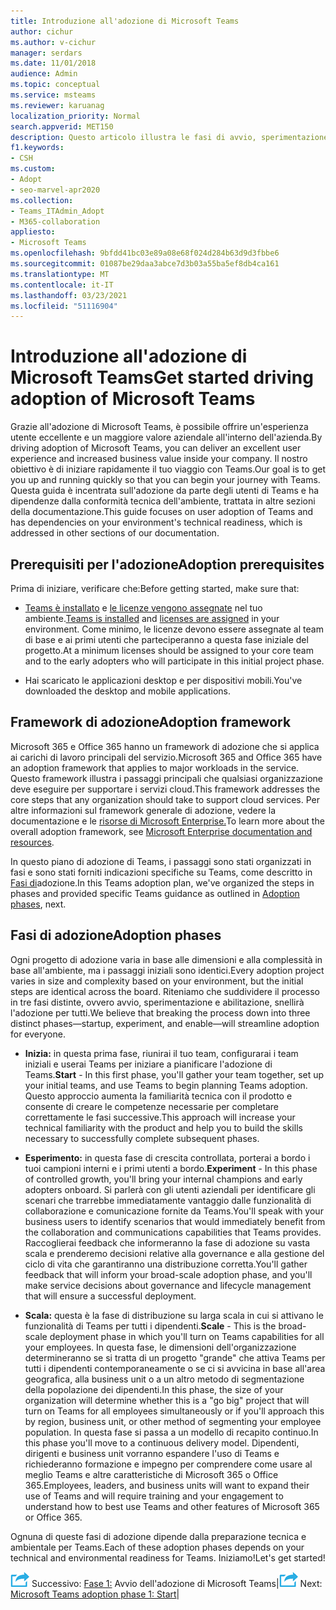```yaml
---
title: Introduzione all'adozione di Microsoft Teams
author: cichur
ms.author: v-cichur
manager: serdars
ms.date: 11/01/2018
audience: Admin
ms.topic: conceptual
ms.service: msteams
ms.reviewer: karuanag
localization_priority: Normal
search.appverid: MET150
description: Questo articolo illustra le fasi di avvio, sperimentazione e abilitazione dell'adozione di Microsoft Teams.
f1.keywords:
- CSH
ms.custom:
- Adopt
- seo-marvel-apr2020
ms.collection:
- Teams_ITAdmin_Adopt
- M365-collaboration
appliesto:
- Microsoft Teams
ms.openlocfilehash: 9bfdd41bc03e89a08e68f024d284b63d9d3fbbe6
ms.sourcegitcommit: 01087be29daa3abce7d3b03a55ba5ef8db4ca161
ms.translationtype: MT
ms.contentlocale: it-IT
ms.lasthandoff: 03/23/2021
ms.locfileid: "51116904"
---
```

# <a name="get-started-driving-adoption-of-microsoft-teams"></a><span data-ttu-id="cadde-103">Introduzione all'adozione di Microsoft Teams</span><span class="sxs-lookup"><span data-stu-id="cadde-103">Get started driving adoption of Microsoft Teams</span></span>

<span data-ttu-id="cadde-104">Grazie all'adozione di Microsoft Teams, è possibile offrire un'esperienza utente eccellente e un maggiore valore aziendale all'interno dell'azienda.</span><span class="sxs-lookup"><span data-stu-id="cadde-104">By driving adoption of Microsoft Teams, you can deliver an excellent user experience and increased business value inside your company.</span></span> <span data-ttu-id="cadde-105">Il nostro obiettivo è di iniziare rapidamente il tuo viaggio con Teams.</span><span class="sxs-lookup"><span data-stu-id="cadde-105">Our goal is to get you up and running quickly so that you can begin your journey with Teams.</span></span> <span data-ttu-id="cadde-106">Questa guida è incentrata sull'adozione da parte degli utenti di Teams e ha dipendenze dalla conformità tecnica dell'ambiente, trattata in altre sezioni della documentazione.</span><span class="sxs-lookup"><span data-stu-id="cadde-106">This guide focuses on user adoption of Teams and has dependencies on your environment's technical readiness, which is addressed in other sections of our documentation.</span></span>

## <a name="adoption-prerequisites"></a><span data-ttu-id="cadde-107">Prerequisiti per l'adozione</span><span class="sxs-lookup"><span data-stu-id="cadde-107">Adoption prerequisites</span></span>

<span data-ttu-id="cadde-108">Prima di iniziare, verificare che:</span><span class="sxs-lookup"><span data-stu-id="cadde-108">Before getting started, make sure that:</span></span>

- <span data-ttu-id="cadde-109">[Teams è installato](get-clients.md) e [le licenze vengono assegnate](/office365/servicedescriptions/teams-service-description) nel tuo ambiente.</span><span class="sxs-lookup"><span data-stu-id="cadde-109">[Teams is installed](get-clients.md) and [licenses are assigned](/office365/servicedescriptions/teams-service-description) in your environment.</span></span> <span data-ttu-id="cadde-110">Come minimo, le licenze devono essere assegnate al team di base e ai primi utenti che parteciperanno a questa fase iniziale del progetto.</span><span class="sxs-lookup"><span data-stu-id="cadde-110">At a minimum licenses should be assigned to your core team and to the early adopters who will participate in this initial project phase.</span></span>

- <span data-ttu-id="cadde-111">Hai scaricato le applicazioni desktop e per dispositivi mobili.</span><span class="sxs-lookup"><span data-stu-id="cadde-111">You've downloaded the desktop and mobile applications.</span></span> 

## <a name="adoption-framework"></a><span data-ttu-id="cadde-112">Framework di adozione</span><span class="sxs-lookup"><span data-stu-id="cadde-112">Adoption framework</span></span>

<span data-ttu-id="cadde-113">Microsoft 365 e Office 365 hanno un framework di adozione che si applica ai carichi di lavoro principali del servizio.</span><span class="sxs-lookup"><span data-stu-id="cadde-113">Microsoft 365 and Office 365 have an adoption framework that applies to major workloads in the service.</span></span> <span data-ttu-id="cadde-114">Questo framework illustra i passaggi principali che qualsiasi organizzazione deve eseguire per supportare i servizi cloud.</span><span class="sxs-lookup"><span data-stu-id="cadde-114">This framework addresses the core steps that any organization should take to support cloud services.</span></span> <span data-ttu-id="cadde-115">Per altre informazioni sul framework generale di adozione, vedere la documentazione e le [risorse di Microsoft Enterprise.](/microsoft-365/enterprise/)</span><span class="sxs-lookup"><span data-stu-id="cadde-115">To learn more about the overall adoption framework, see [Microsoft Enterprise documentation and resources](/microsoft-365/enterprise/).</span></span> 

<span data-ttu-id="cadde-116">In questo piano di adozione di Teams, i passaggi sono stati organizzati in fasi e sono stati forniti indicazioni specifiche su Teams, come descritto in [Fasi di](#adoption-phases)adozione.</span><span class="sxs-lookup"><span data-stu-id="cadde-116">In this Teams adoption plan, we've organized the steps in phases and provided specific Teams guidance as outlined in [Adoption phases](#adoption-phases), next.</span></span>

## <a name="adoption-phases"></a><span data-ttu-id="cadde-117">Fasi di adozione</span><span class="sxs-lookup"><span data-stu-id="cadde-117">Adoption phases</span></span> 

<span data-ttu-id="cadde-118">Ogni progetto di adozione varia in base alle dimensioni e alla complessità in base all'ambiente, ma i passaggi iniziali sono identici.</span><span class="sxs-lookup"><span data-stu-id="cadde-118">Every adoption project varies in size and complexity based on your environment, but the initial steps are identical across the board.</span></span> <span data-ttu-id="cadde-119">Riteniamo che suddividere il processo in tre fasi distinte, ovvero avvio, sperimentazione e abilitazione, snellirà l'adozione per tutti.</span><span class="sxs-lookup"><span data-stu-id="cadde-119">We believe that breaking the process down into three distinct phases—startup, experiment, and enable—will streamline adoption for everyone.</span></span>  

- <span data-ttu-id="cadde-120">**Inizia:** in questa prima fase, riunirai il tuo team, configurarai i team iniziali e userai Teams per iniziare a pianificare l'adozione di Teams.</span><span class="sxs-lookup"><span data-stu-id="cadde-120">**Start** - In this first phase, you'll gather your team together, set up your initial teams, and use Teams to begin planning Teams adoption.</span></span> <span data-ttu-id="cadde-121">Questo approccio aumenta la familiarità tecnica con il prodotto e consente di creare le competenze necessarie per completare correttamente le fasi successive.</span><span class="sxs-lookup"><span data-stu-id="cadde-121">This approach will increase your technical familiarity with the product and help you to build the skills necessary to successfully complete subsequent phases.</span></span> 

- <span data-ttu-id="cadde-122">**Esperimento:** in questa fase di crescita controllata, porterai a bordo i tuoi campioni interni e i primi utenti a bordo.</span><span class="sxs-lookup"><span data-stu-id="cadde-122">**Experiment** - In this phase of controlled growth, you'll bring your internal champions and early adopters onboard.</span></span> <span data-ttu-id="cadde-123">Si parlerà con gli utenti aziendali per identificare gli scenari che trarrebbe immediatamente vantaggio dalle funzionalità di collaborazione e comunicazione fornite da Teams.</span><span class="sxs-lookup"><span data-stu-id="cadde-123">You'll speak with your business users to identify scenarios that would immediately benefit from the collaboration and communications capabilities that Teams provides.</span></span> <span data-ttu-id="cadde-124">Raccoglierai feedback che informeranno la fase di adozione su vasta scala e prenderemo decisioni relative alla governance e alla gestione del ciclo di vita che garantiranno una distribuzione corretta.</span><span class="sxs-lookup"><span data-stu-id="cadde-124">You'll gather feedback that will inform your broad-scale adoption phase, and you'll make service decisions about governance and lifecycle management that will ensure a successful deployment.</span></span>

- <span data-ttu-id="cadde-125">**Scala:** questa è la fase di distribuzione su larga scala in cui si attivano le funzionalità di Teams per tutti i dipendenti.</span><span class="sxs-lookup"><span data-stu-id="cadde-125">**Scale** - This is the broad-scale deployment phase in which you'll turn on Teams capabilities for all your employees.</span></span> <span data-ttu-id="cadde-126">In questa fase, le dimensioni dell'organizzazione determineranno se si tratta di un progetto "grande" che attiva Teams per tutti i dipendenti contemporaneamente o se ci si avvicina in base all'area geografica, alla business unit o a un altro metodo di segmentazione della popolazione dei dipendenti.</span><span class="sxs-lookup"><span data-stu-id="cadde-126">In this phase, the size of your organization will determine whether this is a "go big" project that will turn on Teams for all employees simultaneously or if you'll approach this by region, business unit, or other method of segmenting your employee population.</span></span> <span data-ttu-id="cadde-127">In questa fase si passa a un modello di recapito continuo.</span><span class="sxs-lookup"><span data-stu-id="cadde-127">In this phase you'll move to a continuous delivery model.</span></span> <span data-ttu-id="cadde-128">Dipendenti, dirigenti e business unit vorranno espandere l'uso di Teams e richiederanno formazione e impegno per comprendere come usare al meglio Teams e altre caratteristiche di Microsoft 365 o Office 365.</span><span class="sxs-lookup"><span data-stu-id="cadde-128">Employees, leaders, and business units will want to expand their use of Teams and will require training and your engagement to understand how to best use Teams and other features of Microsoft 365 or Office 365.</span></span>

<span data-ttu-id="cadde-129">Ognuna di queste fasi di adozione dipende dalla preparazione tecnica e ambientale per Teams.</span><span class="sxs-lookup"><span data-stu-id="cadde-129">Each of these adoption phases depends on your technical and environmental readiness for Teams.</span></span> <span data-ttu-id="cadde-130">Iniziamo!</span><span class="sxs-lookup"><span data-stu-id="cadde-130">Let's get started!</span></span>


<span data-ttu-id="cadde-131">![Icona che rappresenta il passaggio successivo ](media/teams-adoption-next-icon.png) Successivo: [Fase 1:](teams-adoption-phase1.md) Avvio dell'adozione di Microsoft Teams|</span><span class="sxs-lookup"><span data-stu-id="cadde-131">![An icon representing the next step](media/teams-adoption-next-icon.png) Next:        [Microsoft Teams adoption phase 1: Start](teams-adoption-phase1.md)|</span></span>